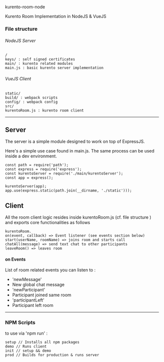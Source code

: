 #
kurento-room-node

Kurento Room Implementation in NodeJS & VueJS

### File structure

###### NodeJS Server

```
/
keys/ : self signed certificates
main/ : kurento related modules
main.js : basic kurento server implementation
```

###### VueJS Client

```
static/
build/ : webpack scripts
config/ : webpack config
src/
kurentoRoom.js : kurento room client
```

---

## Server

The server is a simple module designed to work on top of ExpressJS.

Here's a simple use case found in main.js. The same process can be used inside a dev environment.

```
const path = require('path');
const express = require('express');
const kurentoServer = require('./main/kurentoServer');
const app = express();

kurentoServer(app);
app.use(express.static(path.join(__dirname, './static')));
```

## Client

All the room client logic resides inside kurentoRoom.js \(cf. file structure \) and exports core functionalities as follows

```
kurentoRoom.
on(event, callback) => Event listener (see events section below)
start(userName, roomName) => joins room and starts call
chatAll(message) => send text chat to other participants
leaveRoom() => leaves room
```

#### on Events

List of room related events you can listen to :

* 'newMessage'
* New global chat message
* 'newParticipant'
* Participant joined same room
* 'participantLeft'
* Participant left room

---

### NPM Scripts

to use via 'npm run' :

```
setup // Installs all npm packages
demo // Runs client
init // setup && demo
prod // Builds for production & runs server
```
